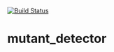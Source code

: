 [![Build Status](https://travis-ci.com/miguelramirez93/mutant_detector.svg?branch=master)](https://travis-ci.com/miguelramirez93/mutant_detector)

# mutant_detector
